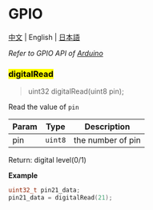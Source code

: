 # GPIO

[中文](/zh_CN/api_reference/micropython/peripherals/api_gpio) | English | [日本語](/ja/api_reference/micropython/peripherals/api_gpio)

*Refer to GPIO API of [Arduino](http://www.arduino.cc)*

### <mark>digitalRead</mark>
> uint32 digitalRead(uint8 pin);

Read the value of `pin`

| Param | Type | Description |
| --- | --- | --- |
| pin | <code>uint8</code> | the number of pin |

Return:
    digital level(0/1)

**Example**
```c++
uint32_t pin21_data;
pin21_data = digitalRead(21);
```